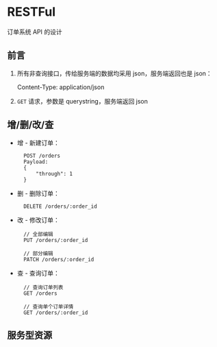 # RESTFul 
订单系统 API 的设计

## 前言

1. 所有非查询接口，传给服务端的数据均采用 json，服务端返回也是 json：

	Content-Type: application/json

2. `GET` 请求，参数是 querystring，服务端返回 json


## 增/删/改/查

* 增 - 新建订单：

		POST /orders
		Payload:
		{
			"through": 1
		}

* 删 - 删除订单：

		DELETE /orders/:order_id
	

* 改 - 修改订单：
	
		// 全部编辑
		PUT /orders/:order_id
	
		// 部分编辑
		PATCH /orders/:order_id

* 查 - 查询订单：
	
		// 查询订单列表
		GET /orders
	
		// 查询单个订单详情
		GET /orders/:order_id


## 服务型资源